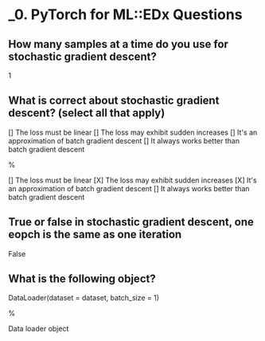 # _0. PyTorch for ML::EDx Questions

## How many samples at a time do you use for stochastic gradient descent?

1

## What is correct about stochastic gradient descent? (select all that apply)
[] The loss must be linear
[] The loss may exhibit sudden increases
[] It's an approximation of batch gradient descent
[] It always works better than batch gradient descent

%

[] The loss must be linear
[X] The loss may exhibit sudden increases
[X] It's an approximation of batch gradient descent
[] It always works better than batch gradient descent

## True or false in stochastic gradient descent, one eopch is the same as one iteration

False

## What is the following object?
DataLoader(dataset = dataset, batch_size = 1)

%

Data loader object